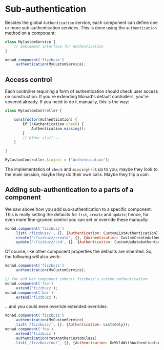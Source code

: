 # Sub-authentication
Besides the global `Authentication` service, each component can define one or
more sub-authentication services. This is done using the `authentication` method
on a component:

```javascript
class MyCustomService {
    // Implement interface for Authentication
}

monad.component('fizzbuzz')
    .authentication(MyCustomService);
```

## Access control
Each controller requiring a form of authentication should check user access on
construction. If you're extending Monad's default controllers, you're covered
already. If you need to do it manually, this is the way:

```javascript
class MyCustomController {

    constructor(Authentication) {
        if (!Authentication.check) {
            Authentication.missing();
        }
        // Other stuff...
    }

}

MyCustomController.$inject = ['Authentication'];
```

The implementation of `check` and `missing()` is up to you; maybe they look to
the main session, maybe they do their own calls. Maybe they flip a coin.

## Adding sub-authentication to a parts of a component
We saw above how you add sub-authentication to a specific component. This is
really setting the defaults for `list`, `create` and `update`; hence, for even
more fine-grained control you can set or override these manually:

```javascript
monad.component('fizzbuzz')
    .list('/fizzbuzz/', {}, {Authentication: CustomListAuthentication})
    .create('/fizzbuzz/create', {}, {Authentication: CustomCreateAuthentication})
    .update('/fizzbuzz/:id', {}, {Authentication: CustomUpdateAuthentication});
```

Of course, like other component properties the defaults are inherited. So, the
following will also work:

```javascript
monad.component('fizzbuzz')
    .authentication(MyCustomService);

// foo and bar component inherit fizzbuzz's custom authentication:
monad.component('foo')
    .extend('fizzbuzz');
monad.component('bar')
    .extend('fizzbuzz');
```

...and you could even override extended overrides:

```javascript
monad.component('fizzbuzz')
    .authentication(MyCustomService)
    .list('/fizzbuzz/', {}, {Authentication: ListsOnly});
monad.component('foo')
    .extend('fizzbuzz')
    .authentication(YetAnotherCustomClass)
    .list('/fizzbuzzfoo/', {}, {Authentication: GoWildWithAuthentication});
```

